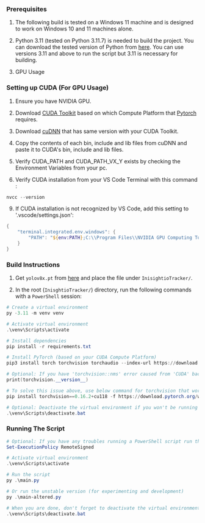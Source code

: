 ### Prerequisites

1. The following build is tested on a Windows 11 machine and is designed to work on Windows 10 and 11 machines alone.

2. Python 3.11 (tested on Python 3.11.7) is needed to build the project. You can download the tested
version of Python from [here](https://www.python.org/downloads/release/python-3117/). You can use 
versions 3.11 and above to run the script but 3.11 is necessary for building.

3. GPU Usage

### Setting up CUDA (For GPU Usage)

1. Ensure you have NVIDIA GPU.
   
3. Download [CUDA Toolkit](https://developer.nvidia.com/cuda-toolkit-archive) based on which Compute Platform that [Pytorch](https://pytorch.org/get-started/locally/) requires.

4. Download [cuDNN](https://developer.nvidia.com/rdp/cudnn-archive) that has same version with your CUDA Toolkit.

5. Copy the contents of each bin, include and lib files from cuDNN and paste it to CUDA's bin, include and lib files.

6. Verify CUDA_PATH and CUDA_PATH_VX_Y exists by checking the Environment Variables from your pc.

7. Verify CUDA installation from your VS Code Terminal with this command :
 ```powershell
 nvcc --version
 ```

9. If CUDA installation is not recognized by VS Code, add this setting to '.vscode/settings.json':

 ```powershell
 {
     "terminal.integrated.env.windows": {
         "PATH": "${env:PATH};C:\\Program Files\\NVIDIA GPU Computing Toolkit\\CUDA\\vX.Y\\bin"
     }
 }

 ```


### Build Instructions

1. Get `yolov8x.pt` from [here](https://github.com/ultralytics/assets/releases/download/v8.1.0/yolov8x-oiv7.pt) and place the file under `InisightioTracker/`.

2. In the root (`InisghtioTracker/`) directory, run the following commands with a `PowerShell` session:

```powershell
# Create a virtual environment
py -3.11 -m venv venv

# Activate virtual environment
.\venv\Scripts\activate

# Install dependencies
pip install -r requirements.txt

# Install PyTorch (based on your CUDA Compute Platform)
pip3 install torch torchvision torchaudio --index-url https://download.pytorch.org/whl/cu118

# Optional: If you have 'torchvision::nms' error caused from 'CUDA' backend, then torchvision might be using cpu. Check with:
print(torchvision.__version__)

# To solve this issue above, use below command for torchvision that works with CUDA:
pip install torchvision==0.16.2+cu118 -f https://download.pytorch.org/whl/torch_stable.html

# Optional: Deactivate the virtual environment if you won't be running the script
.\venv\Scripts\deactivate.bat
```

### Running The Script

```powershell
# Optional: If you have any troubles running a PowerShell script run the following
Set-ExecutionPolicy RemoteSigned

# Activate virtual environment
.\venv\Scripts\activate

# Run the script
py .\main.py

# Or run the unstable version (for experimenting and development)
py .\main-altered.py

# When you are done, don't forget to deactivate the virtual environment
.\venv\Scripts\deactivate.bat
```
